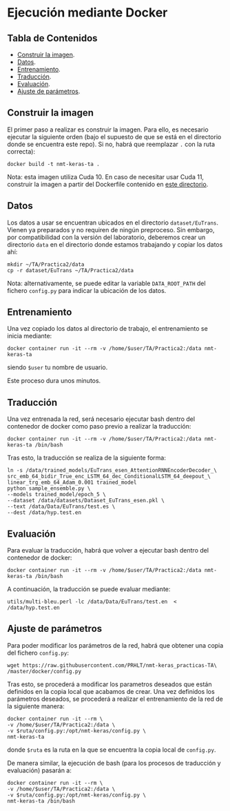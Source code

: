 # Ejecución mediante Docker

## Tabla de Contenidos
* [Construir la imagen](#construir-la-imagen).
* [Datos](#datos).
* [Entrenamiento](#entrenamiento).
* [Traducción](#traducción).
* [Evaluación](#evaluación).
* [Ajuste de parámetros](#ajuste-de-parámetros).

## Construir la imagen
El primer paso a realizar es construir la imagen. Para ello, es necesario ejecutar la siguiente orden (bajo el supuesto de que se está en el directorio donde se encuentra este repo). Si no, habrá que reemplazar `.` con la ruta correcta):

```
docker build -t nmt-keras-ta .
```

Nota: esta imagen utiliza Cuda 10. En caso de necesitar usar Cuda 11, construir la imagen a partir del Dockerfile contenido en [este directorio](cuda11).


## Datos
Los datos a usar se encuentran ubicados en el directorio `dataset/EuTrans`. Vienen ya preparados y no requiren de ningún preproceso. Sin embargo, por compatibilidad con la versión del laboratorio, deberemos crear un directorio `data` en el directorio donde estamos trabajando y copiar los datos ahí:

```
mkdir ~/TA/Practica2/data
cp -r dataset/EuTrans ~/TA/Practica2/data
```

Nota: alternativamente, se puede editar la variable `DATA_ROOT_PATH` del fichero `config.py` para indicar la ubicación de los datos.

## Entrenamiento
Una vez copiado los datos al directorio de trabajo, el entrenamiento se inicia mediante:

```
docker container run -it --rm -v /home/$user/TA/Practica2:/data nmt-keras-ta
```
siendo `$user` tu nombre de usuario.

Este proceso dura unos minutos.

## Traducción
Una vez entrenada la red, será necesario ejecutar bash dentro del contenedor de docker como paso previo a realizar la traducción:

```
docker container run -it --rm -v /home/$user/TA/Practica2:/data nmt-keras-ta /bin/bash
```

Tras esto, la traducción se realiza de la siguiente forma:

```
ln -s /data/trained_models/EuTrans_esen_AttentionRNNEncoderDecoder_\
src_emb_64_bidir_True_enc_LSTM_64_dec_ConditionalLSTM_64_deepout_\
linear_trg_emb_64_Adam_0.001 trained_model
python sample_ensemble.py \
--models trained_model/epoch_5 \
--dataset /data/datasets/Dataset_EuTrans_esen.pkl \
--text /data/Data/EuTrans/test.es \
--dest /data/hyp.test.en
```

## Evaluación
Para evaluar la traducción, habrá que volver a ejecutar bash dentro del contenedor de docker:

```
docker container run -it --rm -v /home/$user/TA/Practica2:/data nmt-keras-ta /bin/bash
```

A continuación, la traducción se puede evaluar mediante:

```
utils/multi-bleu.perl -lc /data/Data/EuTrans/test.en  < /data/hyp.test.en
```

## Ajuste de parámetros
Para poder modificar los parámetros de la red, habrá que obtener una copia del fichero ```config.py```:

```
wget https://raw.githubusercontent.com/PRHLT/nmt-keras_practicas-TA\
/master/docker/config.py
```

Tras esto, se procederá a modificar los parametros deseados que están definidos en la
copia local que acabamos de crear. Una vez definidos los parámetros deseados, se procederá a realizar el entrenamiento de la red de la siguiente manera:

```
docker container run -it --rm \
-v /home/$user/TA/Practica2:/data \
-v $ruta/config.py:/opt/nmt-keras/config.py \
nmt-keras-ta
```
donde `$ruta` es la ruta en la que se encuentra la copia local de `config.py`.

De manera similar, la ejecución de bash (para los procesos de traducción y evaluación) pasarán a:

```
docker container run -it --rm \
-v /home/$user/TA/Practica2:/data \
-v $ruta/config.py:/opt/nmt-keras/config.py \
nmt-keras-ta /bin/bash
```
